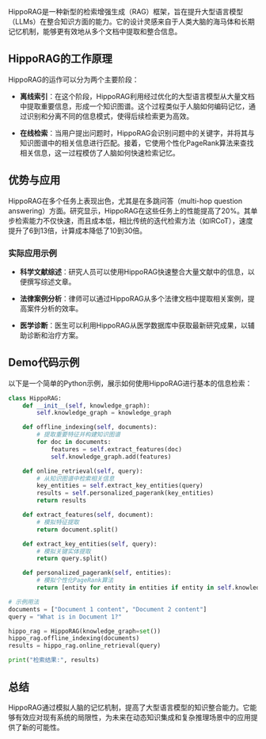 HippoRAG是一种新型的检索增强生成（RAG）框架，旨在提升大型语言模型（LLMs）在整合知识方面的能力。它的设计灵感来自于人类大脑的海马体和长期记忆机制，能够更有效地从多个文档中提取和整合信息。

## **HippoRAG的工作原理**

HippoRAG的运作可以分为两个主要阶段：

- **离线索引**：在这个阶段，HippoRAG利用经过优化的大型语言模型从大量文档中提取重要信息，形成一个知识图谱。这个过程类似于人脑如何编码记忆，通过识别和分离不同的信息模式，使得后续检索更为高效。

- **在线检索**：当用户提出问题时，HippoRAG会识别问题中的关键字，并将其与知识图谱中的相关信息进行匹配。接着，它使用个性化PageRank算法来查找相关信息，这一过程模仿了人脑如何快速检索记忆。

## **优势与应用**

HippoRAG在多个任务上表现出色，尤其是在多跳问答（multi-hop question answering）方面。研究显示，HippoRAG在这些任务上的性能提高了20%。其单步检索能力不仅快速，而且成本低，相比传统的迭代检索方法（如IRCoT），速度提升了6到13倍，计算成本降低了10到30倍。

### **实际应用示例**

- **科学文献综述**：研究人员可以使用HippoRAG快速整合大量文献中的信息，以便撰写综述文章。
  
- **法律案例分析**：律师可以通过HippoRAG从多个法律文档中提取相关案例，提高案件分析的效率。
  
- **医学诊断**：医生可以利用HippoRAG从医学数据库中获取最新研究成果，以辅助诊断和治疗方案。

## **Demo代码示例**

以下是一个简单的Python示例，展示如何使用HippoRAG进行基本的信息检索：

```python
class HippoRAG:
    def __init__(self, knowledge_graph):
        self.knowledge_graph = knowledge_graph

    def offline_indexing(self, documents):
        # 提取重要特征并构建知识图谱
        for doc in documents:
            features = self.extract_features(doc)
            self.knowledge_graph.add(features)

    def online_retrieval(self, query):
        # 从知识图谱中检索相关信息
        key_entities = self.extract_key_entities(query)
        results = self.personalized_pagerank(key_entities)
        return results

    def extract_features(self, document):
        # 模拟特征提取
        return document.split()

    def extract_key_entities(self, query):
        # 模拟关键实体提取
        return query.split()

    def personalized_pagerank(self, entities):
        # 模拟个性化PageRank算法
        return [entity for entity in entities if entity in self.knowledge_graph]

# 示例用法
documents = ["Document 1 content", "Document 2 content"]
query = "What is in Document 1?"

hippo_rag = HippoRAG(knowledge_graph=set())
hippo_rag.offline_indexing(documents)
results = hippo_rag.online_retrieval(query)

print("检索结果:", results)
```

## **总结**

HippoRAG通过模拟人脑的记忆机制，提高了大型语言模型的知识整合能力。它能够有效应对现有系统的局限性，为未来在动态知识集成和复杂推理场景中的应用提供了新的可能性。